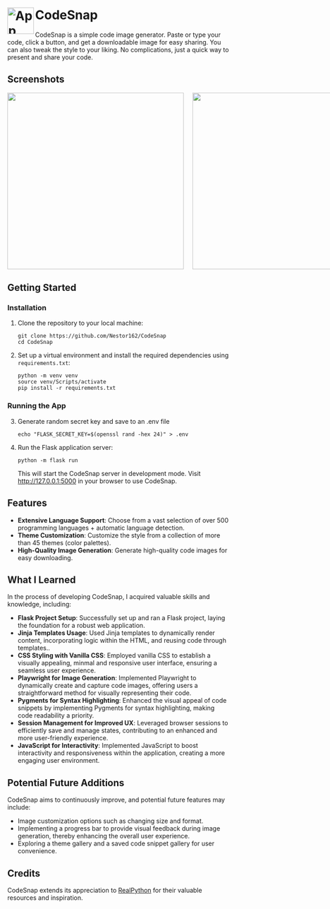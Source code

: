 # CodeSnap <img src="https://github.com/Nestor162/CodeSnap/assets/113930607/658c24db-dbed-4f35-bbc8-47ae0526c34e" alt="App icon" width="60" height="60" align="left">

CodeSnap is a simple code image generator. Paste or type your code, click a button, and get a downloadable image for easy sharing. You can also tweak the style to your liking. No complications, just a quick way to present and share your code.

## Screenshots
<div style="display: flex; gap: 20px;">

<img src="https://github.com/Nestor162/CodeSnap/assets/113930607/c413a92b-21c7-4c78-b78b-a779899f961d" width="400px">

<img src="https://github.com/Nestor162/CodeSnap/assets/113930607/e1f9d44f-db43-4808-be26-809d6d61d181" width="400px">

<img src="https://github.com/Nestor162/CodeSnap/assets/113930607/40d2706d-61d5-4887-89db-76c1a981caf0" width="400px">

<img src="https://github.com/Nestor162/CodeSnap/assets/113930607/17919196-13fa-461c-b583-d2587a472e84" width="400px">

</div>

## Getting Started

### Installation

1.  Clone the repository to your local machine:
    ```bash:
    git clone https://github.com/Nestor162/CodeSnap
    cd CodeSnap
    ```
2.  Set up a virtual environment and install the required dependencies using `requirements.txt`:
    ```bash:
    python -m venv venv
    source venv/Scripts/activate
    pip install -r requirements.txt
    ```

### Running the App

3. Generate random secret key and save to an .env file
   ```bash:
   echo "FLASK_SECRET_KEY=$(openssl rand -hex 24)" > .env
   ```
4. Run the Flask application server:

   ```bash:
   python -m flask run
   ```

   This will start the CodeSnap server in development mode. Visit http://127.0.0.1:5000 in your browser to use CodeSnap.

## Features

- **Extensive Language Support**: Choose from a vast selection of over 500 programming languages + automatic language detection.
- **Theme Customization**: Customize the style from a collection of more than 45 themes (color palettes).
- **High-Quality Image Generation**: Generate high-quality code images for easy downloading.

## What I Learned

In the process of developing CodeSnap, I acquired valuable skills and knowledge, including:

- **Flask Project Setup**: Successfully set up and ran a Flask project, laying the foundation for a robust web application.
- **Jinja Templates Usage**: Used Jinja templates to dynamically render content, incorporating logic within the HTML, and reusing code through templates..
- **CSS Styling with Vanilla CSS**: Employed vanilla CSS to establish a visually appealing, minmal and responsive user interface, ensuring a seamless user experience.
- **Playwright for Image Generation**: Implemented Playwright to dynamically create and capture code images, offering users a straightforward method for visually representing their code.
- **Pygments for Syntax Highlighting**: Enhanced the visual appeal of code snippets by implementing Pygments for syntax highlighting, making code readability a priority.
- **Session Management for Improved UX**: Leveraged browser sessions to efficiently save and manage states, contributing to an enhanced and more user-friendly experience.
- **JavaScript for Interactivity**: Implemented JavaScript to boost interactivity and responsiveness within the application, creating a more engaging user environment.

## Potential Future Additions

CodeSnap aims to continuously improve, and potential future features may include:

- Image customization options such as changing size and format.
- Implementing a progress bar to provide visual feedback during image generation, thereby enhancing the overall user experience.
- Exploring a theme gallery and a saved code snippet gallery for user convenience.

## Credits

CodeSnap extends its appreciation to [RealPython](https://realpython.com) for their valuable resources and inspiration.
